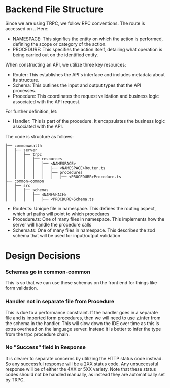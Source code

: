 # Backend File Structure

Since we are using TRPC, we follow RPC conventions. The route is accessed on <NAMESPACE>.<PROCEDURE>. Here:
- NAMESPACE: This signifies the entity on which the action is performed, defining the scope or category of the action.
- PROCEDURE: This specifies the action itself, detailing what operation is being carried out on the identified entity.

When constructing an API, we utilize three key resources:

- Router: This establishes the API's interface and includes metadata about its structure.
- Schema: This outlines the input and output types that the API processes.
- Procedure: This coordinates the request validation and business logic associated with the API request.

For further definition, let:
- Handler: This is part of the procedure. It encapsulates the business logic associated with the API.

The code is structure as follows:
```
├── commonwealth
│   ├── server
│   │   ├── trpc
│   │   │   ├── resources
│   │   │   │   ├── <NAMESPACE>
│   │   │   │   │   ├── <NAMESPACE>Router.ts
│   │   │   │   │   ├── procedures
│   │   │   │   │   │   ├── <PROCEDURE>Procedure.ts
├── common-common
│   ├── src
│   │   ├── schemas
│   │   │   ├── <NAMESPACE>
│   │   │   │   ├── <PROCDURE>Schema.ts
```

- <NAMESPACE>Router.ts: Unique file in namespace. This defines the routing aspect, which url paths will point to which procedures
- <PROCEDURE>Procedure.ts: One of many files in namespace. This implements how the server will handle the procedure calls
- <PROCDURE>Schema.ts: One of many files in namespace. This describes the zod schema that will be used for input/output validation

# Design Decisions
### Schemas go in common-common
This is so that we can use these schemas on the front end for things like form validation.

### Handler not in separate file from Procedure
This is due to a performance constraint. If the handler goes in a separate file and is imported form procedures,
then we will need to use z.infer from the schema in the handler. This will slow down the IDE over time as this is
extra overhead on the language server. Instead it is better to infer the type from the trpc procedure chain.

### No "Success" field in Response
It is clearer to separate concerns by utilizing the HTTP status code instead. So any successful response will be a 2XX status
code. Any unsuccessful response will be of either the 4XX or 5XX variety. Note that these status codes should not be
handled manually, as instead they are automatically set by TRPC.